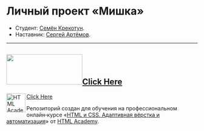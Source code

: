 # Личный проект «Мишка» 

* Студент: [Семён Крекотун](https://up.htmlacademy.ru/adaptive/25/user/2002913).
* Наставник: [Сергей Артёмов](https://htmlacademy.ru/profile/firefoxic).

---
<a  href="https://semenkr.github.io/mishka/"><img src="https://github.com/SemenKr/mishka/raw/master/source/img/logo.svg#desktop" width="200" height="80">Click Here</a>
---

<a href="https://htmlacademy.ru/intensive/adaptive"><img align="left" width="50" height="50" alt="HTML Academy" src="https://up.htmlacademy.ru/static/img/intensive/adaptive/logo-for-github-2.png">Click Here</a>

Репозиторий создан для обучения на профессиональном онлайн‑курсе «[HTML и CSS. Адаптивная вёрстка и автоматизация](https://htmlacademy.ru/intensive/adaptive)» от [HTML Academy](https://htmlacademy.ru).

[check-image]: https://github.com/htmlacademy-adaptive/2002913-mishka-25/workflows/Project%20check/badge.svg?branch=master
[check-url]: https://github.com/htmlacademy-adaptive/2002913-mishka-25/actions
